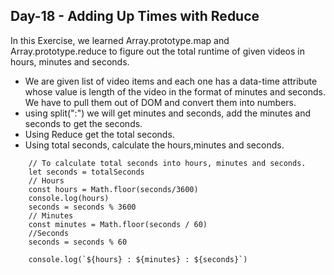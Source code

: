 ## Day-18 -  Adding Up Times with Reduce

In this Exercise, we learned Array.prototype.map and Array.prototype.reduce to figure out the total runtime of given videos in hours, minutes and seconds.

- We are given list of video items and each one has a data-time attribute whose value is length of the video in the format of minutes and seconds. We have to pull them out of DOM and convert them into numbers.
- using split(":") we will get minutes and seconds, add the minutes and seconds to get the seconds.
- Using Reduce get the total seconds.
- Using total seconds, calculate the hours,minutes and seconds.

```
    // To calculate total seconds into hours, minutes and seconds.
    let seconds = totalSeconds
    // Hours
    const hours = Math.floor(seconds/3600)
    console.log(hours)
    seconds = seconds % 3600
    // Minutes
    const minutes = Math.floor(seconds / 60)
    //Seconds
    seconds = seconds % 60

    console.log(`${hours} : ${minutes} : ${seconds}`)

```